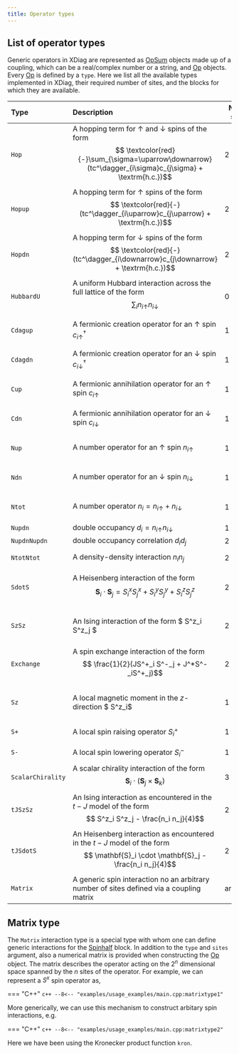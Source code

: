 ```yaml
---
title: Operator types
---
```


## List of operator types

Generic operators in XDiag are represented as [OpSum](opsum.md) objects made up of a coupling, which can be a real/complex number or a string, and [Op](op.md) objects. Every [Op](op.md) is defined by a `type`. Here we list all the available types implemented in XDiag, their required number of sites, and the blocks for which they are available.

| Type              | Description                                                                                                                                                                | No. of sites | Blocks                                                     |
|:------------------|:---------------------------------------------------------------------------------------------------------------------------------------------------------------------------|--------------|------------------------------------------------------------|
| `Hop`             | A hopping term for $\uparrow$ and $\downarrow$ spins of the form $$ \textcolor{red}{-}\sum_{\sigma=\uparrow\downarrow} (tc^\dagger_{i\sigma}c_{j\sigma} + \textrm{h.c.})$$ | 2            | tJ, Electron, tJDistributed, ElectronDistributed           |
| `Hopup`           | A hopping term for $\uparrow$ spins of the form $$ \textcolor{red}{-}(tc^\dagger_{i\uparrow}c_{j\uparrow} + \textrm{h.c.})$$                                               | 2            | tJ, Electron, tJDistributed, ElectronDistributed           |
| `Hopdn`           | A hopping term for $\downarrow$ spins of the form $$ \textcolor{red}{-}(tc^\dagger_{i\downarrow}c_{j\downarrow} + \textrm{h.c.})$$                                         | 2            | tJ, Electron, tJDistributed, ElectronDistributed           |
| `HubbardU`        | A uniform Hubbard interaction across the full lattice of the form $$ \sum_i n_{i\uparrow}n_{i\downarrow}$$                                                                 | 0            | Electron, ElectronDistributed                              |
| `Cdagup`          | A fermionic creation operator for an $\uparrow$ spin $c^\dagger_{i\uparrow}$                                                                                               | 1            | tJ, Electron, tJDistributed, ElectronDistributed           |
| `Cdagdn`          | A fermionic creation operator for an $\downarrow$ spin $c^\dagger_{i\downarrow}$                                                                                           | 1            | tJ, Electron, tJDistributed, ElectronDistributed           |
| `Cup`             | A fermionic annihilation operator for an $\uparrow$ spin $c_{i\uparrow}$                                                                                                   | 1            | tJ, Electron, tJDistributed, ElectronDistributed           |
| `Cdn`             | A fermionic annihilation operator for an $\downarrow$ spin $c_{i\downarrow}$                                                                                               | 1            | tJ, Electron, tJDistributed, ElectronDistributed           |
| `Nup`             | A number operator for an $\uparrow$ spin $n_{i\uparrow}$                                                                                                                   | 1            | tJ, Electron, tJDistributed, ElectronDistributed           |
| `Ndn`             | A number operator for an $\downarrow$ spin $n_{i\downarrow}$                                                                                                               | 1            | tJ, Electron, tJDistributed, ElectronDistributed           |
| `Ntot`            | A number operator $n_i = n_{i\uparrow} + n_{i\downarrow}$                                                                                                                  | 1            | tJ, Electron, tJDistributed, ElectronDistributed           |
| `Nupdn`           | double occupancy $d_i = n_{i\uparrow} n_{i\downarrow}$                                                                                                                     | 1            | Electron                                                   |
| `NupdnNupdn`      | double occupancy correlation $d_id_j$                                                                                                                                      | 2            | Electron                                                   |
| `NtotNtot`        | A density-density interaction $n_i n_j$                                                                                                                                    | 2            | tJ, Electron, tJDistributed                                |
| `SdotS`           | A Heisenberg interaction of the form $$ \mathbf{S}_i \cdot \mathbf{S}_j = S^x_iS^x_j + S^y_iS^y_j + S^z_iS^z_j$$                                                           | 2            | Spinhalf, tJ, Electron, SpinhalfDistributed, tJDistributed |
| `SzSz`            | An Ising interaction of the form $ S^z_i S^z_j $                                                                                                                           | 2            | Spinhalf, tJ, Electron, SpinhalfDistributed, tJDistributed |
| `Exchange`        | A spin exchange interaction of the form $$ \frac{1}{2}(JS^+_i S^-_j + J^*S^-_iS^+_j)$$                                                                                     | 2            | Spinhalf, tJ, Electron, SpinhalfDistributed, tJDistributed |
| `Sz`              | A local magnetic moment in the $z$-direction $ S^z_i$                                                                                                                      | 1            | Spinhalf, tJ, Electron, SpinhalfDistributed, tJDistributed |
| `S+`              | A local spin raising operator $S^+_i$                                                                                                                                      | 1            | Spinhalf, SpinhalfDistributed                              |
| `S-`              | A local spin lowering operator $S^-_i$                                                                                                                                     | 1            | Spinhalf, SpinhalfDistributed                              |
| `ScalarChirality` | A scalar chirality interaction of the form $$ \mathbf{S}_i \cdot ( \mathbf{S}_j \times  \mathbf{S}_k)$$                                                                    | 3            | Spinhalf                                                   |
| `tJSzSz`          | An Ising interaction as encountered in the $t-J$ model of the form $$  S^z_i S^z_j - \frac{n_i n_j}{4}$$                                                                   | 2            | tJ, tJDistributed                                          |
| `tJSdotS`         | An Heisenberg  interaction as encountered in the $t-J$ model of the form $$  \mathbf{S}_i \cdot \mathbf{S}_j - \frac{n_i n_j}{4}$$                                         | 2            | tJ, tJDistributed                                          |
| `Matrix`          | A generic spin interaction no an arbitrary number of sites defined via a coupling matrix                                                                                   | arbitrary    | Spinhalf                                                   |


## Matrix type

The `Matrix` interaction type is a special type with whom one can define generic interactions for the [Spinhalf](../blocks/spinhalf.md) block. In addition to the `type` and `sites` argument, also a numerical matrix is provided when constructing the [Op](op.md) object. The matrix describes the operator acting on the $2^n$ dimensional space spanned by the $n$ sites of the operator. For example, we can represent a $S^x$ spin operator as,

=== "C++"
	```c++
	--8<-- "examples/usage_examples/main.cpp:matrixtype1"
	```
	
More generically, we can use this mechanism to construct arbitary spin interactions, e.g.	

=== "C++"
	```c++
	--8<-- "examples/usage_examples/main.cpp:matrixtype2"
	```

Here we have been using the Kronecker product function `kron`.
